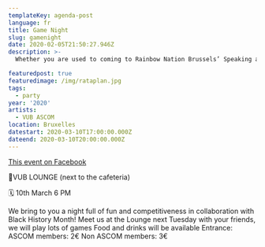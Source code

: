 ```yaml
---
templateKey: agenda-post
language: fr
title: Game Night
slug: gamenight
date: 2020-02-05T21:50:27.946Z
description: >-
  Whether you are used to coming to Rainbow Nation Brussels’ Speaking and Support groups or this is your first time, you are very heartfully welcome. After organizing Speaking and Support groups for QT*IBPOC (LGBTQI+ People who are Black or of Colour) for more than a year and a half, we have decided, starting from this Black History Month Belgium, to ALSO organizing speaking groups strictly for Black LGBTQI+ People in Brussels.

featuredpost: true
featuredimage: /img/rataplan.jpg
tags:
  - party
year: '2020'
artists:
  - VUB ASCOM
location: Bruxelles
datestart: 2020-03-10T17:00:00.000Z
dateend: 2020-03-10T20:00:00.000Z
---
```

[This event on Facebook](https://www.facebook.com/events/689914671544477/)


📍VUB LOUNGE (next to the cafeteria)

🗓️ 10th March 6 PM

We bring to you a night full of fun and competitiveness in collaboration with Black History Month!
Meet us at the Lounge next Tuesday with your friends, we will play lots of games
Food and drinks will be available
Entrance:
ASCOM members: 2€
Non ASCOM members: 3€
